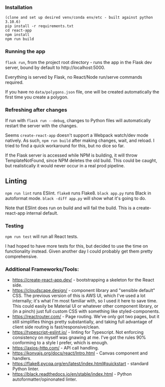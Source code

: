 ### Installation
```
(clone and set up desired venv/conda env/etc - built against python 3.10.6)
pip install -r requirements.txt
cd react-app
npm install
npm run build
```

### Running the app
`flask run`, from the project root directory - runs the app in the Flask dev server, bound by default to http://localhost:5000.

Everything is served by Flask, no React/Node run/serve commands required.

If you have no `data/polygons.json` file, one will be created automatically the first time you create a polygon.

### Refreshing after changes
If run with `flask run --debug`, changes to Python files will automatically restart the server with the changes.

Seems `create-react-app` doesn't support a Webpack watch/dev mode natively. As such, `npm run build` after making changes, wait, and reload. I tried to find a quick workaround for this, 
but no dice so far.

If the Flask server is accessed while NPM is building, it will throw TemplateNotFound, since NPM deletes the old build. This could be caught, but realistically it would never occur in a 
real prod pipeline.

## Linting
`npm run lint` runs ESlint.
`flake8` runs Flake8.
`black app.py` runs Black in autoformat mode. `black -diff app.py` will show what it's going to do.

Note that ESlint does run on build and will fail the build. This is a create-react-app internal default.

### Testing
`npm run test` will run all React tests.

I had hoped to have more tests for this, but decided to use the time on functionality instead. Given another day I could probably get them pretty comprehensive.

### Additional Frameworks/Tools:
* https://create-react-app.dev/ - bootstrapping a skeleton for the React side.
* https://cloudscape.design/ - component library and "sensible default" CSS. The previous version of this is AWS UI, which I've used a lot internally; it's what I'm most familiar with, so I 
  used it here to save time. This could easily be Material UI or whatever other component library, or (in a pinch) just full custom CSS with something like styled-components.
* https://reactrouter.com/ - Page routing. We've only got two pages, but it still simplifies things pretty substantially, and taking full advantage of client side routing is 
  fast/responsive/clean.
* https://typescript-eslint.io/ - linting for Typescript.  Not enforcing consistency on myself was gnawing at me. I've got the rules 90% conforming to a style I prefer, which is enough.
* https://axios-http.com/ - API call handling.
* https://konvajs.org/docs/react/Intro.html - Canvas component and handlers.
* https://flake8.pycqa.org/en/latest/index.html#quickstart - standard Python linter.
* https://black.readthedocs.io/en/stable/index.html - Python autoformatter/opinonated linter.